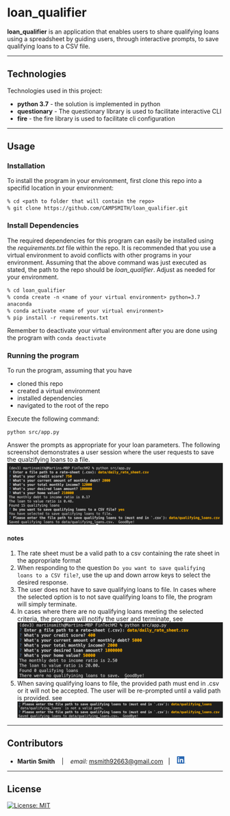 # loan_qualifier

**loan_qualifier** is an application that enables users to share qualifying loans using a spreadsheet by guiding users, through interactive prompts, to save qualifying loans to a CSV file. 

---

## Technologies

Technologies used in this project:

* **python 3.7** - the solution is implemented in python
* **questionary** - The questionary library is used to facilitate interactive CLI
* **fire** - the fire library is used to facilitate cli configuration

---

## Usage

### Installation
To install the program in your environment, first clone this repo into a specifid location in your environment:
```
% cd <path to folder that will contain the repo>
% git clone https://github.com/CAMPSMITH/loan_qualifier.git
```

### Install Dependencies
The required dependencies for this program can easily be installed using the *requirements.txt* file within the repo.  It is recommended that you use a virtual environment to avoid conflicts with other programs in your environment.  Assuming that the above command was just executed as stated, the path to the repo should be *loan_qualifier*.  Adjust as needed for your environment.  
```
% cd loan_qualifier
% conda create -n <name of your virtual environment> python=3.7 anaconda
% conda activate <name of your virtual environment>
% pip install -r requirements.txt
```
Remember to deactivate your virtual environment after you are done using the program with `conda deactivate`

### Running the program
To run the program, assuming that you have
* cloned this repo 
* created a virtual environment
* installed dependencies
* navigated to the root of the repo

Execute the following command:
```
python src/app.py
```
Answer the prompts as appropriate for your loan parameters.  The following screenshot demonstrates a user session where the user requests to save the qualzifying loans to a file.
![loanqualifier_saveloans.png](images/loanqualifier_saveloans.png)
#### **notes**
 1. The rate sheet must be a valid path to a csv containing the rate sheet in the appropriate format
 1. When responding to the question `Do you want to save qualifying loans to a CSV file?`, use the up and down arrow keys to select the desired response.
 1. The user does not have to save qualifying loans to file. In cases where the selected option is to not save qualifying loans to file, the program will simply terminate.
 1. In cases where there are no qualifying loans meeting the selected criteria, the program will notify the user and terminate, see ![loanqualifier_noloans.png](images/loanqualifier_noloans.png)
 1. When saving qualifying loans to file, the provided path must end in .csv or it will not be accepted.  The user will be re-prompted until a valid path is provided. see ![images/loanqualifier_badsave.png](images/loanqualifier_badsave.png)


---

## Contributors

*  **Martin Smith** <span>&nbsp;&nbsp;</span> |
<span>&nbsp;&nbsp;</span> *email:* msmith92663@gmail.com <span>&nbsp;&nbsp;</span>|
<span>&nbsp;&nbsp;</span> [<img src="images/LI-In-Bug.png" alt="in" width="20"/>](https://www.linkedin.com/in/smithmartinp/)


---

## License

[![License: MIT](https://img.shields.io/badge/License-MIT-yellow.svg)](LICENSE)


